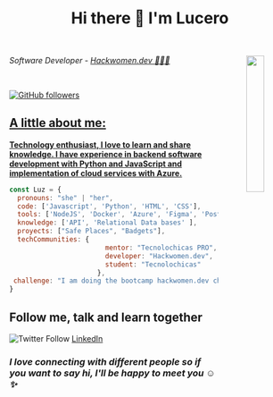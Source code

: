 # <div align="center">Hi there 👋 I'm Lucero</div>

<br>

<p align="center" border-radius="50%">
  <img align='right' src="https://user-images.githubusercontent.com/83784155/219974218-41b45e45-603e-4584-8490-aab84f600dbc.gif" width="25%">
</p>

<p><em>Software Developer - <a href="https://hackwomen.dev//">Hackwomen.dev 💜👩‍💻</em></p>
<!-- <p><em>Computer Systems Engineering   - <a href="https://umb.edomex.gob.mx/">UMB 👩‍💻</a> -->
</em></p>

<br>

![GitHub followers](https://img.shields.io/github/followers/LuceroLuciano?style=social)


<!-- ```python
def message():
    return 'The best way to learn is sharing that you know.'
``` -->


## A little about me:

****Technology enthusiast, I love to learn and share knowledge. I have experience in backend software development with Python and JavaScript and implementation of cloud services with Azure. <!--where I shared knowledge with girls interested and passionate as I in tecnology and programming.-->****

<!--Recently I participated in the Wolk challenge for the Microsoft Partner [Wolk Lab](https://www.wolklab.com/) where I had the opportunity to solve three challenges associated with M365, Azure and Adoption. -->

<!--
```   
 😄 Pronouns: She, Her 
 🔭 I’m currently working with NodeJS and Python
 🌱 I’m currently learning Data Analysis 
 💬 Ask me about Cloud and tecnology

```
-->

```javascript
const Luz = {
  pronouns: "she" | "her",
  code: ['Javascript', 'Python', 'HTML', 'CSS'],
  tools: ['NodeJS', 'Docker', 'Azure', 'Figma', 'PostgreSQL', 'MySQL', 'Git', 'Postman', 'Scrum', 'Sequelize', 'Express', GNU/Linux ],
  knowledge: ['API', 'Relational Data bases' ],
  proyects: ["Safe Places", "Badgets"],
  techCommunities: {
                        mentor: "Tecnolochicas PRO",
                        developer: "Hackwomen.dev",
                        student: "Tecnolochicas"
                      },
 challenge: "I am doing the bootcamp hackwomen.dev challenge focused on Software Developer"
}
```



## Follow me, talk and learn together

![Twitter Follow](https://img.shields.io/twitter/follow/Luz61502465?label=Twitter&style=social)
[LinkedIn](https://www.linkedin.com/in/luz-cero/)

### <em>I love connecting with different people so if you want to say hi, I'll be happy to meet you ☺️✨ </em>







<!--
**LuceroLuciano/LuceroLuciano** is a ✨ _special_ ✨ repository because its `README.md` (this file) appears on your GitHub profile.

Here are some ideas to get you started:

- 🔭 I’m currently working on ...
- 🌱 I’m currently learning ...
- 👯 I’m looking to collaborate on ...
- 🤔 I’m looking for help with ...
- 💬 Ask me about ...
- 📫 How to reach me: ...
- 😄 Pronouns: ...
- ⚡ Fun fact: ...
-->
